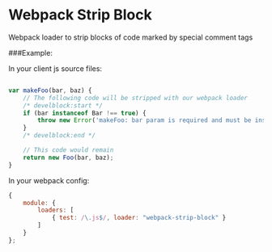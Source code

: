 Webpack Strip Block
===================

Webpack loader to strip blocks of code marked by special comment tags

###Example:

In your client js source files:

```javascript

var makeFoo(bar, baz) {
    // The following code will be stripped with our webpack loader
    /* develblock:start */
    if (bar instanceof Bar !== true) {
        throw new Error('makeFoo: bar param is required and must be instance of Bar');
    }
    /* develblock:end */

    // This code would remain
    return new Foo(bar, baz);
}

```

In your webpack config:

```javascript
{
    module: {
        loaders: [
            { test: /\.js$/, loader: "webpack-strip-block" }
        ]
    }
};
```